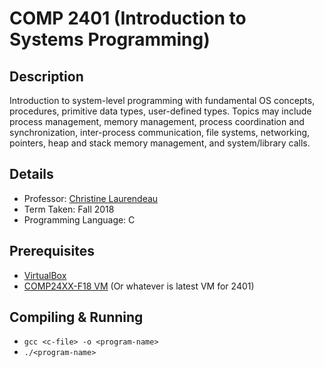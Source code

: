 # COMP 2401 (Introduction to Systems Programming)

## Description 
Introduction to system-level programming with fundamental OS concepts, procedures, primitive data types, user-defined types. Topics may include process management, memory management, process coordination and synchronization, inter-process communication, file systems, networking, pointers, heap and stack memory management, and system/library calls.

## Details
* Professor: [Christine Laurendeau](https://carleton.ca/scs/people/christine-laurendeau/)
* Term Taken: Fall 2018
* Programming Language: C

## Prerequisites
* [VirtualBox](https://www.virtualbox.org/wiki/Downloads)
* [COMP24XX-F18 VM](https://carleton.ca/scs/technical-support/virtual-machines/) (Or whatever is latest VM for 2401)

## Compiling & Running
* `gcc <c-file> -o <program-name> `
* `./<program-name>`
